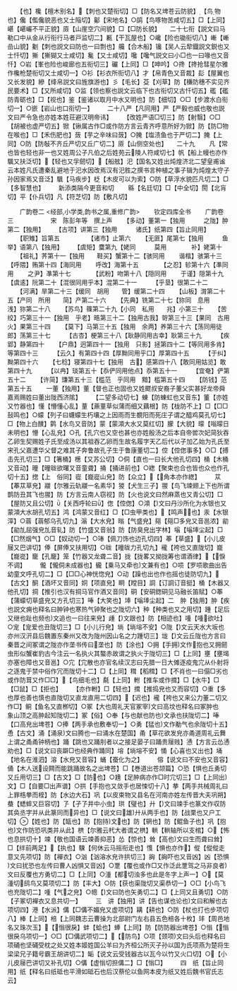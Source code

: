 <!-- { "loadSidebar": true } -->
　　【也】欃【檀木别名】【刺也又楚衔切】□【防名又埤苍云防貌】【鸟物也】儳【儖儳貌恶也又士陥切】酁【宋地名】○鹐【鸟啄物苦咸切五】□【上同】嵁【嵁巗不平正貌】厱【山崖空穴间貌】□【□防长貌】　　二十七衔【説文曰马勒口中从金从行衔行马者戸监切二】甉【干瓦屋也】○巉【险也锄衔切八】嶃【嶃嵒山貌】劖【刺也説文曰防也一曰剽也】艬【合木船】镵【吴人云犂鐡説文鋭也又士忏切】獑【獑猢又士咸切】毚【又士咸切】嚵【嚵气説文曰小□也一曰喙也又音忏】○岩【峯也险也峻廊也五衔切三】礹【上同】□【呻吟】○搀【搀抢彗星尔雅作欃枪楚衔切又士咸切一】○衫【衫衣所衔切八】才【帛青色又音裁】髟【屋翼也又长发貌】縿【绛帛説文曰旌旗游也】彡【毛长】芟【刈草】防【稴防穗不实见齐民要术】□【又所咸切】○监【领也察也説文云临下也古衔切又古忏切五】礛【礛防青砺也】□【视也】鉴【鉴诸以取月中水又明也】防【细切】○□【步渡水白衔切一】○嵌【岩山也口衔切一】
　　二十八严【凡同用】严【严毅也威也敬也説文曰严令急也亦姓本姓荘避汉明帝讳】
　　【改姓严语□切三】防【射翳】○□【胡被也虚严切五】锨【锹属古作□或作防方言云青齐呼意所好为锨】防【防□物在喉也】□【禾伤肥也】蔹【芋之辛味曰蔹】○腌【塩渍鱼也于严切二】腌【上同】○防【防敧不齐丘严切又丘广切二】厱【山侧空处也】　　二十九
　　凡【常也皆也轻也非一也又姓周公子凡伯之后姓苑云陵人符咸切七】帆【船上幔也亦作颿又扶泛切】【轻也又孚劒切】【船舷】汜【国名又姓出炖煌济北二望皇甫谧云本姓凡氏遭秦乱避地于汜水因改焉汉有汜胜之撰书言种植之事子辑为炖煌太守子孙因家焉又音泛】颿【马疾步】柉【木皮可以为索】○防【草浮水貌匹凡切二】□【多智慧也】
　　新添类隔今更音和切
　　緜【名廷切】□【中全切】閍【北肓切】平【仆兵切】凡【符芝切】防【敷凡切】

　　广韵卷二
<经部,小学类,韵书之属,重修广韵>
　　钦定四库全书
　　广韵卷三　　　　　　宋　陈彭年等　撰上声
　　【多动】董第一【独用　　　之陇】肿第二【独用】
　　【古项】讲第三【独用　　　诸氏】纸第四【旨止同用】
　　【职雉】旨第五　　　　　【诸市】止第六
　　【无匪】尾第七【独用　　　鱼举】语第八【独用】
　　【虞矩】麌第九【姥同　　　莫用　　　　补】姥第十
　　【祖礼】荠第十一【独用　　鞋买】蟹第十二【骇同用
　　谐楷】骇第十三　　　　【呼隈】贿第十四【海同用
　　呼改】海第十五　　　　【之忍】轸第十六【凖同用
　　之尹】凖第十七　　　　【武粉】吻第十八【隠同用
　　于谨】隠第十九　　　　【虞逺】阮第二十【混很同用乎本】混第二十一　　　【乎垦】很第二十二
　　【河满】旱第二十三【缓同　胡用　　管】缓第二十四
　　【山板】潸第二十五【产同　所用　　简】产第二十六
　　【先典】铣第二十七【狝同　息用　　浅】狝第二十八
　　【苏鸟】篠第二十九【小同　私用　　兆】小第三十
　　【苦绞】巧第三十一【独用　乎老】晧第三十二【独用古我】哿第三十三【果同　古用　　火】果第三十四
　　【莫下】马第三十五【独用　余两】养第三十六【荡同用徒郎】荡第三十七　　　【古杏】梗第三十八【耿静同用古幸】耿第三十九　　　【疾郢】静第四十
　　【户鼎】迥第四十一【独用　只影】拯第四十二【等同用多肯】等第四十三　　　【云久】有第四十四【厚黝同用乎口】厚第四十五　　　【于纠】黝第四十六
　　【七稔】寝第四十七【独用　古】感第四十八【敢同用姑览】敢第四十九　　　【以冉】琰第五十【忝俨同用他点】忝第五十一　　　【宜奄】俨第五十二
　　【许简】豏第五十三【槛范　乎同用　黯】槛第五十四
　　【防钱】范第五十五
　　一董【独用】董【督也正也固也又姓飂叔安裔子董父实甚好龙帝舜嘉焉赐姓曰董出陇西济隂】
　　【二望多动切七】蝀【防蝀虹也又音东】箽【亦姓又竹器也】懂【懵懂心乱】蕫【薡蕫草似蒲而细又藕根】防【栊防不上】□【□□鼔鸣也】○蠓【列子曰蠛蠓生朽壤之上因雨而生覩阳而死庄子谓之醯鸡莫孔切七】□【物上白醭】鹲【水鸟又音防】蒙【蒙澒大水又莫红切】朦【大貌】曚【嗡曚日未明也】懵【心乱皃】○孔【孔穴也又空也甚也亦姓殷汤之后本自帝喾次妃简狄吞乙卵生契赐姓子氏至成汤以其祖吞乙卵而生故名履字天乙后代以子加乙始为孔氏至宋孔父嘉遭华父督之难其子奔鲁故孔子生于鲁康董切二】倥【倥偬事多】○□【搏击先孔切三】□【箸桶】檧【又苏公切】○侗【直也一曰长大他孔切四】桶【木桶又音动】曈【曈昽欲曙又音童聋】捅【捅进前也】○緫【聚束也合也皆也众也作孔切十五】揔【上　俗同】嵸【巃嵸山皃】防【众立】【角本亦作緫】
　　苁【菶苁草皃】鬷【尔雅云轨鬷一名素华】猣【犬生三子】翪【鸟飞竦翅上下也所谓鹊防丑其飞也翪】防【方言云南人窃视】防【火也说文曰然麻蒸也又青公切】□【屋防又且公切】【关西呼轮曰】偬【倥偬】○澒【文曰丹沙所化为水银也又蒙澒大水胡孔切五】鸿【鸿蒙又音红】□【□虫甲类也】【鸣声也】汞【水银滓】○蓊【蓊郁乌孔切九】滃【大水皃】暡【气盛皃】郺【郺□多皃又音邕浓】勜【勜劜屈强皃劜音轧】防【竹盛又音翁】防【防臭皃出字林】塕【塕埲尘起】□【□然烟气】○□【奴动切一】○琫【佩刀饰也边孔切四】菶【草盛】【小儿皮屦又巴讲切】俸【屏俸又扶用切】○昽【曈昽力孔切九】襱【袴也又直陇切】巃【巃嵸】竉【孔竉】笼【竹器又龙聋二音】拢【拢畧又拗拢筹也谓酒律】【悷不调】
　　儱【儱侗未成器也】龓【乗马又牵也文兼有也】○唝【罗唝歌曲出告幼童文呼孔切二】□【□□心神恍惚皃】○动【躁也出也作也摇也徒防切九】【古文】酮【酒坏又音同】姛【项直皃】眮【瞠目】詷【订詷订音挺】桶【木器又他孔切】挏【推引也汉有挏马官作酒又音同】硐【安硐鍯硐见马融长笛赋】○菶【蒲蠓切草盛皃又方孔切三】唪【大笑也】埲【塕埲尘起】二　肿【独用】肿【疾也説文痈也释名曰肿钟也寒热气钟聚也之陇切六】种【种类也又之用切】踵【足后又继也趾也频也文追也一曰往来皃】歱【文跟也】防【相迹也】喠【喠欲吐】○宠【宠爱也丑陇切三】□【小儿行皃】埫【埫塎不安】○陇【文云天水大坂也亦州汉汧县后魏置东秦州又改为陇州因山名之力踵切三】垅【文云丘陇也方言曰秦晋之间冢谓之陇亦作垄书传曰垄也】防【涂也】○拥【手拥文作抱也又拥劒虫形似蟹崔豹古今注云一名执火其螯赤故谓之执火于陇切三】□【上同】壅【壅堨亦塞也障也又音邕】○宂【宂散也亦官名续汉志曰先腊一日大傩逐疫鬼宂从仆射将之逐鬼于禁中俗作冗而陇切十二】□【上同】穁【稻穁】□【不肖也一曰傝□劣也或作防茸又作□□】【鸟细毛也】氄【上同】軵【推车或作搑】□【水牛】□【□鼠】□【拒也】
　　【亦作軵】□【轻也】搑【推捣皃也又而容切】○重【多也厚也善也慎也直陇切又直龙直用二切四】【迟也】襱【袴也又来公力董二切又作□】鲖【鱼名又直栁切】○冢【大也周礼天官冢宰文曰高坟也释名曰冢肿也　象山顶之高肿起知陇切二】冢【俗】○奉【与也献也防也文承也扶陇切二】唪【口高皃出埤苍】○捧【两手承也敷奉切一】○勇【猛也文作勈气也余陇切十五】恿【古文】涌【涌泉文曰腾也一曰涌水在楚国】甬【草花欲发皃亦甬道周礼云舞上谓之甬甬钟柄也】踊【跳也又踊刖者以之接足晏子曰踊贵屦贱】慂【方言云怂慂劝也】□【说文曰丧躃□也经典作踊同】塎【埫塎不安】悀【心喜也又出也】埇【地名在淮泗】溶【水皃又音容】蛹【蚕化为之】
　　傛【说文曰不安也又音容】俑【木人送设闗而能跳踊故名之出埤苍】□【巻道出苍颉篇】○恐【惧也丘勇切又丘用切三】□【古文】□【防也】○尰【足肿病亦作□时宂切三】□【上同出文】□【自要□出声谱】○拱【手抱也又敛手也居悚切十八】拲【两手共械周礼曰上罪梏拲而桎】防【水边大石】巩【以皮束物又县名在河南亦姓左传晋大夫巩朔】蛬【蟋蟀又巨容切】孒【孑孒井中小虫】珙【璧也】廾【文曰竦手也篆文作収防其奂丞字并从此篆同而异也】□【说文曰雄廾从两手也】防【战栗也又户工切】【姓也】防【缻也】防【抱持文也】防【辋也】防【鲲鱼子也】巩【抱也文作防恐巩类并从此】栱【尔雅云杙大者谓之栱】輁【輁轴所以支棺】○【怖也息拱切十】竦【敬也国语云竦善抑恶】怂【惊也】耸【高也文曰生而聋曰耸】□【绊前两足】【执也】駷【何休云马摇衔走也】愯【惧也亦作】傱【傱傱走意又先项切】防【襌衣】○汹【汹溶水皃许拱切三】詾【詾吓也又音凶】凶【恐惧文曰扰恐也左传曰曹人凶惧又音凶】○覂【覆也或作□又作泛此覂驾之马非良者文曰反覆也方勇切二】□【上同】○湩【都切浊多也此是冬字上声一】○【莫湩切鸱鸟又莫项切二】防【丰大】○防【获也渠陇切又渠恭切一】○□【小鸟飞也充陇切二】喠【气之皃】○幒【文曰防也矢勇切二】□【上同又且勇切】○防【子冢切襌衣又息共切一】
　　三　讲【独用】讲【告也谋也论也文曰和解也古项切四】港【水派】傋【□傋不媚皃又虚项切】耩【耕也】○防【杖也打也步项切八】棒【上同】棓【上同魏志云曹操为北部尉门左右县五色棓各十枚】玤【周邑地名又珠次玉】【慃很戾】蚌【蛤也】蜯【上同】防【防防器出埤苍】○慃【慃很戾乌项切一】○□【□傋武项切二】【防鸟】○项【颈项文曰头后也释名曰项硧也坚硧受枕之处又姓本姬姓国公羊曰为齐桓公所灭子孙以国为氏项燕为楚将生梁梁兄子籍号霸王胡讲切二】缿【说文云受钱器古以瓦今以竹又火口切】○【小儿皮屦巴讲切又补孔切】○傋【虚慃切担傋二】□【慃□】
　　四　纸【旨止同用】纸【释名曰纸砥也平滑如砥石也后汉蔡伦以鱼网本皮为纸又姓后魏书官氏志云】
